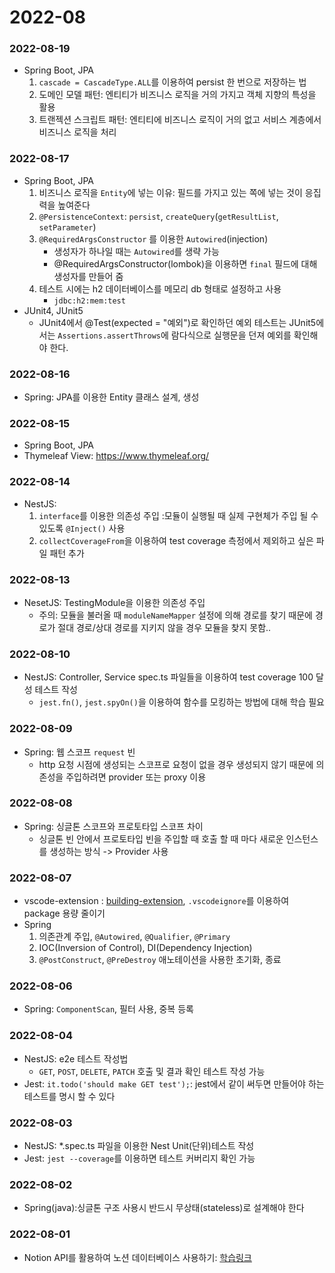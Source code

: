 # 2022-08

### 2022-08-19
- Spring Boot, JPA
  1. `cascade = CascadeType.ALL`를 이용하여 persist 한 번으로 저장하는 법
  1. 도메인 모델 패턴: 엔티티가 비즈니스 로직을 거의 가지고 객체 지향의 특성을 활용
  1. 트랜젝션 스크립트 패턴: 엔티티에 비즈니스 로직이 거의 없고 서비스 계층에서 비즈니스 로직을 처리

### 2022-08-17
- Spring Boot, JPA
  1. 비즈니스 로직을 `Entity`에 넣는 이유: 필드를 가지고 있는 쪽에 넣는 것이 응집력을 높여준다
  1. `@PersistenceContext`: `persist`, `createQuery`(`getResultList`, `setParameter`)
  1. `@RequiredArgsConstructor` 를 이용한 `Autowired`(injection)
      - 생성자가 하나일 때는 `Autowired`를 생략 가능
      - @RequiredArgsConstructor(lombok)을 이용하면 `final` 필드에 대해 생성자를 만들어 줌
  1. 테스트 시에는 h2 데이터베이스를 메모리 db 형태로 설정하고 사용
      - `jdbc:h2:mem:test`
- JUnit4, JUnit5
  - JUnit4에서 @Test(expected = "예외")로 확인하던 예외 테스트는 JUnit5에서는 `Assertions.assertThrows`에 람다식으로 실행문을 던져 예외를 확인해야 한다.

### 2022-08-16
- Spring: JPA를 이용한 Entity 클래스 설계, 생성

### 2022-08-15
- Spring Boot, JPA
- Thymeleaf View: https://www.thymeleaf.org/

### 2022-08-14
- NestJS:
  1. `interface`를 이용한 의존성 주입 :모듈이 실행될 때 실제 구현체가 주입 될 수 있도록 `@Inject()` 사용
  2. `collectCoverageFrom`을 이용하여 test coverage 측정에서 제외하고 싶은 파일 패턴 추가
  

### 2022-08-13
- NesetJS: TestingModule을 이용한 의존성 주입
  - 주의: 모듈을 불러올 때 `moduleNameMapper` 설정에 의해 경로를 찾기 때문에 경로가 절대 경로/상대 경로를 지키지 않을 경우 모듈을 찾지 못함..

### 2022-08-10
- NestJS: Controller, Service spec.ts 파일들을 이용하여 test coverage 100 달성 테스트 작성
  - `jest.fn()`, `jest.spyOn()`을 이용하여 함수를 모킹하는 방법에 대해 학습 필요

### 2022-08-09
- Spring: 웹 스코프 `request` 빈
  - http 요청 시점에 생성되는 스코프로 요청이 없을 경우 생성되지 않기 때문에 의존성을 주입하려면 provider 또는 proxy 이용

### 2022-08-08
- Spring: 싱글톤 스코프와 프로토타입 스코프 차이
    - 싱글톤 빈 안에서 프로토타입 빈을 주입할 때 호출 할 때 마다 새로운 인스턴스를 생성하는 방식 -> Provider 사용

### 2022-08-07
- vscode-extension : [building-extension](https://code.visualstudio.com/api/working-with-extensions/bundling-extension), `.vscodeignore`를 이용하여 package 용량 줄이기
- Spring
    1. 의존관계 주입, `@Autowired`, `@Qualifier`, `@Primary`
    1. IOC(Inversion of Control), DI(Dependency Injection)
    1. `@PostConstruct`, `@PreDestroy` 애노테이션을 사용한 초기화, 종료

### 2022-08-06
- Spring: `ComponentScan`, 필터 사용, 중복 등록

### 2022-08-04
- NestJS: e2e 테스트 작성법
    - `GET`, `POST`, `DELETE`, `PATCH` 호출 및 결과 확인 테스트 작성 가능
- Jest: `it.todo('should make GET test');`: jest에서 같이 써두면 만들어야 하는 테스트를 명시 할 수 있다

### 2022-08-03
- NestJS: *.spec.ts 파일을 이용한 Nest Unit(단위)테스트 작성
- Jest: `jest --coverage`를 이용하면 테스트 커버리지 확인 가능

### 2022-08-02
- Spring(java):싱글톤 구조 사용시 반드시 무상태(stateless)로 설계해야 한다

### 2022-08-01
- Notion API를 활용하여 노션 데이터베이스 사용하기: [학습링크](https://youtu.be/XCAwSBdeejU)
